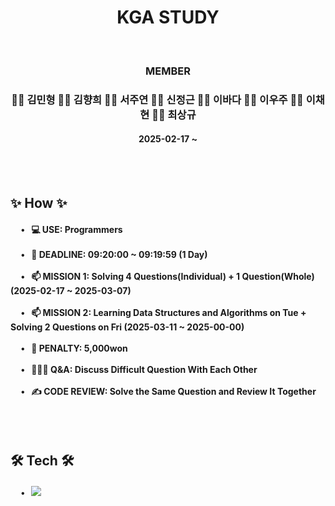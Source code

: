 <h1 align="center">KGA STUDY</h1>

<br>

<h3 align="center"> MEMBER </h3>
<h3 align="center"> 👨‍💻 김민형 👩‍💻 김향희 👩‍💻 서주연 👨‍💻 신정근 👩‍💻 이바다 👨‍💻 이우주 👩‍💻 이채현 👨‍💻 최상규 </h3>
<h4 align="center"> 2025-02-17 ~ </h3>

<br><br>

<h2> ✨ How ✨ </h2>
<div>
    <h4>
        &nbsp&nbsp&nbsp&nbsp • &nbsp 💻 USE: Programmers <br><br>
        &nbsp&nbsp&nbsp&nbsp • &nbsp 🙏 DEADLINE: 09:20:00 ~ 09:19:59 (1 Day) <br><br>
        &nbsp&nbsp&nbsp&nbsp • &nbsp 📫 MISSION 1: Solving 4 Questions(Individual) + 1 Question(Whole) (2025-02-17 ~ 2025-03-07) <br><br>
        &nbsp&nbsp&nbsp&nbsp • &nbsp 📫 MISSION 2: Learning Data Structures and Algorithms on Tue + Solving 2 Questions on Fri (2025-03-11 ~ 2025-00-00) <br><br>
        &nbsp&nbsp&nbsp&nbsp • &nbsp 💎 PENALTY: 5,000won <br><br>
        &nbsp&nbsp&nbsp&nbsp • &nbsp 👩‍👧‍👦 Q&A: Discuss Difficult Question With Each Other <br><br>
        &nbsp&nbsp&nbsp&nbsp • &nbsp ✍ CODE REVIEW: Solve the Same Question and Review It Together <br><br>
    </h4>
</div>

<br>

<h2> 🛠️ Tech 🛠️ </h2>
<div>
    <h4>
        &nbsp&nbsp&nbsp&nbsp • &nbsp <img src="https://img.shields.io/badge/C%2B%2B-00599C?style=for-the-badge&logo=c%2B%2B&logoColor=white" /> <br><br>
    </h4>
</div>
